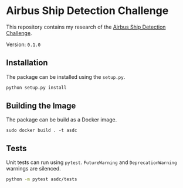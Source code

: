 # Airbus Ship Detection Challenge

[1]: https://www.kaggle.com/c/airbus-ship-detection/

This repository contains my research of the [Airbus Ship Detection Challenge][1].

Version: `0.1.0`

## Installation

The package can be installed using the `setup.py`.

```bash
python setup.py install
```

## Building the Image

The package can be build as a Docker image.

```
sudo docker build . -t asdc
```

## Tests

Unit tests can run using `pytest`. `FutureWarning` and `DeprecationWarning` warnings
are silenced.

```bash
python -m pytest asdc/tests
```